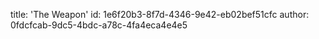 title: 'The Weapon'
id: 1e6f20b3-8f7d-4346-9e42-eb02bef51cfc
author: 0fdcfcab-9dc5-4bdc-a78c-4fa4eca4e4e5
